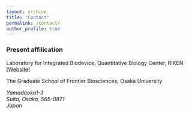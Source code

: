 ```yaml
---
layout: archive
title: "Contact"
permalink: /contact/
author_profile: true
---
```


### Present affilication

Laboratory for Integrated Biodevice, Quantitative Biology Center, RIKEN
<a href="http://ibd.riken.jp/en/" target="_blank">[Website]</a>

The Graduate School of Frontier Biosciences, Osaka University

<address>
Yamadaoka1-3<br /> Suita, Osaka, 565-0871<br /> Japan
